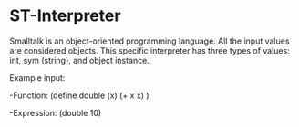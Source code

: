 # ST-Interpreter
Smalltalk is an object-oriented programming language. All the input values are considered objects. This specific interpreter has three types of values: int, sym (string), and object instance. 

Example input:

  -Function: (define double (x) (+ x x) )
  
  -Expression: (double 10)
